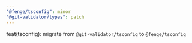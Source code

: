 ```yaml
---
"@fenge/tsconfig": minor
"@git-validator/types": patch
---
```


feat(tsconfig): migrate from `@git-validator/tsconfig` to `@fenge/tsconfig`
